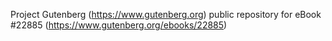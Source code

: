 Project Gutenberg (https://www.gutenberg.org) public repository for eBook #22885 (https://www.gutenberg.org/ebooks/22885)
